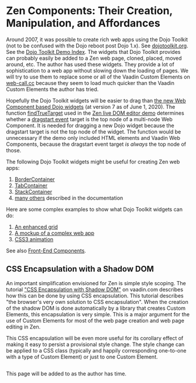 # Zen Components: Their Creation, Manipulation, and Affordances

Around 2007, it was possible to create rich web apps using the Dojo Toolkit \(not to be confused with the Dojo reboot post Dojo 1.x\). See [dojotoolkit.org](https://dojotoolkit.org/). See the [Dojo Toolkit Demo Index](http://demos.dojotoolkit.org/demos/). The widgets that Dojo Toolkit provides can probably easily be added to a Zen web page, cloned, placed, moved around, etc. The author has used these widgets. They provide a lot of sophistication to a web app without slowing down the loading of pages. We will try to use them to replace some or all of the Vaadin Custom Elements on [web-call.cc](https://web-call.cc) because they seem to load much quicker than the Vaadin Custom Elements the author has tried.

Hopefully the Dojo Toolkit widgets will be easier to drag than [the new Web Component based Dojo widgets](https://dojo.io/) \(at version 7 as of June 1, 2020\). The function [findTrueTarget](https://github.com/Mashweb/web-call.cc/blob/master/source/javascripts/in-browser-gui.js) used in the [Zen live DOM editor demo](https://web-call.cc/) determines whether a [dragstart event](https://developer.mozilla.org/en-US/docs/Web/API/Document/dragstart_event) target is the top node of a multi-node Web Component. It is needed for dragging a new Dojo widget because the dragstart target is not the top node of the widget. The function would be unnecessary if the demo only included HTML elements and Vaadin Web Components, because the dragstart event target _is always_ the top node of those.

The following Dojo Toolkit widgets might be useful for creating Zen web apps:

1. [BorderContainer](https://dojotoolkit.org/documentation/tutorials/1.10/dijit_layout/demo/nestedBorderContainer.html)
2. [TabContainer](https://dojotoolkit.org/documentation/tutorials/1.10/dijit_layout/demo/appLayout.html)
3. [StackContainer](https://dojotoolkit.org/documentation/tutorials/1.10/dijit_layout/demo/stackContainerAppLayout.html)
4. [many others](https://dojotoolkit.org/documentation/#widgets) described in the documentation

Here are some complex examples to show what Dojo Toolkit widgets can do:

1. [An enhanced grid](http://demos.dojotoolkit.org/demos/grid/demo.html)
2. [A mockup of a complex web app](http://demos.dojotoolkit.org/demos/mail/demo.html)
3. [CSS3 animation](http://demos.dojotoolkit.org/demos/css3/demo.html)

See also [Front-End Components](https://tomelam.gitbook.io/mashweb/part-5-user-interactions-and-the-html5-apis/front-end-components).

## CSS Encapsulation with a Shadow DOM

An important simplification envisioned for Zen is simple style scoping. The tutorial ["CSS Encapsulation with Shadow DOM"](https://vaadin.com/learn/tutorials/css-encapsulation-with-shadow-dom) on vaadin.com describes how this can be done by using CSS encapsulation. This tutorial describes "the browser's very own solution to CSS encapsulation". When the creation of the shadow DOM is done automatically by a library that creates Custom Elements, this encapsulation is very simple. This is a major argument for the use of Custom Elements for most of the web page creation and web page editing in Zen. 

This CSS encapsulation will be even more useful for its corollary effect of making it easy to persist a provisional style change. The style change can be applied to a CSS class \(typically and happily corresponding one-to-one with a type of Custom Element\) or just to one Custom Element.

## 

This page will be added to as the author has time.



